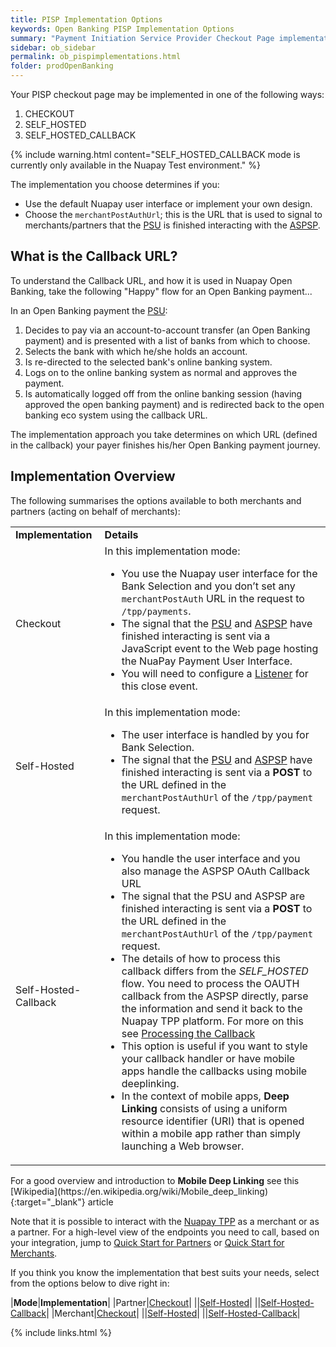 ```yaml
---
title: PISP Implementation Options
keywords: Open Banking PISP Implementation Options
summary: "Payment Initiation Service Provider Checkout Page implementation Options"
sidebar: ob_sidebar
permalink: ob_pispimplementations.html
folder: prodOpenBanking
---
```


Your PISP checkout page may be implemented in one of the following ways:

1. CHECKOUT
1. SELF_HOSTED
1. SELF_HOSTED_CALLBACK

{% include warning.html content="SELF_HOSTED_CALLBACK mode is currently only available in the Nuapay Test environment." %}

The implementation you choose determines if you:

* Use the default Nuapay user interface or implement your own design.
* Choose the `merchantPostAuthUrl`; this is the URL that is used to signal to merchants/partners that the <a href="#" data-toggle="tooltip" data-original-title="{{site.data.glossary.psu}}">PSU</a> is finished interacting with the <a href="#" data-toggle="tooltip" data-original-title="{{site.data.glossary.aspsp}}">ASPSP</a>.
 

## What is the Callback URL?

To understand the Callback URL, and how it is used in Nuapay Open Banking, take the following "Happy" flow for an Open Banking payment... 

In an Open Banking payment the <a href="#" data-toggle="tooltip" data-original-title="{{site.data.glossary.psu}}">PSU</a>:

1. Decides to pay via an account-to-account transfer (an Open Banking payment) and is presented with a list of banks from which to choose.
1. Selects the bank with which he/she holds an account.
1. Is re-directed to the selected bank's online banking system.
1. Logs on to the online banking system as normal and approves the payment.
1. Is automatically logged off from the online banking session (having approved the open banking payment) and is redirected back to the open banking eco system using the callback URL.

The implementation approach you take determines on which URL (defined in the callback) your payer finishes his/her Open Banking payment journey.

## Implementation Overview

The following summarises the options available to both merchants and partners (acting on behalf of merchants):

<table>
  <tbody>
    <tr>
      <td><strong>Implementation</strong></td>
      <td><strong>Details</strong></td>
    </tr>
    <tr>
      <td>Checkout</td>
      <td>In this implementation mode: 
      <ul>
      <li>You use the Nuapay user interface for the Bank Selection and you don’t set any <code class="language-plaintext highlighter-rouge">merchantPostAuth</code> URL in the request to <code class="language-plaintext highlighter-rouge">/tpp/payments</code>.</li> 
      <li>The signal that the <a href="#" data-toggle="tooltip" data-original-title="Payment Service User - the person using the payment service - the payer.">PSU</a> and <a href="#" data-toggle="tooltip" data-original-title="The Account Servicing Payment Service Provider: this is the Bank or Payment Institution">ASPSP</a> have finished interacting is sent via a JavaScript event to the Web page hosting the NuaPay Payment User Interface.</li> 
      <li>You will need to configure a <a href="ob_checkoutoverviewmerch.html#adding-a-listener">Listener</a> for this close event.</li></ul></td>
    </tr>
    <tr>
      <td>Self-Hosted</td>
      <td>In this implementation mode:
      <ul>
      <li>The user interface is handled by you for Bank Selection.</li>       
      <li>The signal that the <a href="#" data-toggle="tooltip" data-original-title="Payment Service User - the person using the payment service - the payer.">PSU</a> and <a href="#" data-toggle="tooltip" data-original-title="The Account Servicing Payment Service Provider: this is the Bank or Payment Institution">ASPSP</a> have finished interacting is sent via a <strong>POST</strong> to the URL defined in the <code class="language-plaintext highlighter-rouge">merchantPostAuthUrl</code> of the <code class="language-plaintext highlighter-rouge">/tpp/payment</code> request.</li></ul></td>
    </tr>
    <tr>
      <td>Self-Hosted-Callback</td>
      <td>In this implementation mode: 
      <ul>
      <li>You handle the user interface and you also manage the ASPSP OAuth Callback URL</li> 
      <li>The signal that the PSU and ASPSP are finished interacting is sent via a <strong>POST</strong> to the URL defined in the <code class="language-plaintext highlighter-rouge">merchantPostAuthUrl</code> of the <code class="language-plaintext highlighter-rouge">/tpp/payment</code> request.</li>
      <li>The details of how to process this callback differs from the <em>SELF_HOSTED</em> flow. You need to process the OAUTH callback from the ASPSP directly, parse the information and send it back to the Nuapay TPP platform. For more on this see <a href= "ob_selfcallbacksetupoverview.html#processing-the-callback">Processing the Callback</a></li> 
      <li>This option is useful if you want to style your callback handler or have mobile apps handle the callbacks using mobile deeplinking. </li>      
      <li>In the context of mobile apps, <strong>Deep Linking</strong> consists of using a uniform resource identifier (URI) that is opened within a mobile app rather than simply launching a Web browser. </li></ul></td>
    </tr>
  </tbody>
</table>

<div markdown="span" class="alert alert-info" role="alert"><i class="fas fa-info-circle"></i>  For a good overview and introduction to <b>Mobile Deep Linking</b> see this [Wikipedia](https://en.wikipedia.org/wiki/Mobile_deep_linking){:target="_blank"} article</div>

Note that it is possible to interact with the <a href="#" data-toggle="tooltip" data-original-title="{{site.data.glossary.nupay_tpp}}">Nuapay TPP</a> as a merchant or as a partner. For a high-level view of the endpoints you need to call, based on your integration, jump to [Quick Start for Partners](ob_quickstartpart.html) or  [Quick Start for Merchants](ob_quickstart.html).

If you think you know the implementation that best suits your needs, select from the options below to dive right in:

|**Mode**|**Implementation**|
|Partner|[Checkout](ob_checkoutoverview.html)|
||[Self-Hosted](ob_selfsetupoverview.html)|
||[Self-Hosted-Callback](ob_selfcallbacksetupoverview.html)|
|Merchant|[Checkout](ob_checkoutoverviewmerch.html)|
||[Self-Hosted](ob_selfsetupoverviewmerch.html)|
||[Self-Hosted-Callback](ob_selfcallbackmerch.html)|



{% include links.html %}
